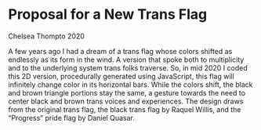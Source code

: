 # Proposal for a New Trans Flag

Chelsea Thompto
2020

A few years ago I had a dream of a trans flag whose colors shifted as endlessly as its form in the wind. A version that spoke both to multiplicity and to the underlying system trans folks traverse. So, in mid 2020 I coded this 2D version, procedurally generated using JavaScript, this flag will infinitely change color in its horizontal bars. While the colors shift, the black and brown triangle portions stay the same, a gesture towards the need to center black and brown trans voices and experiences. The design draws from the original trans flag, the black trans flag by Raquel Willis, and the “Progress” pride flag by Daniel Quasar.

